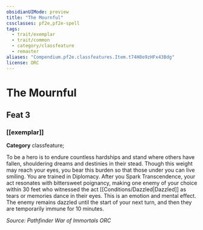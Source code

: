 ```yaml
---
obsidianUIMode: preview
title: "The Mournful"
cssclasses: pf2e,pf2e-spell
tags:
  - trait/exemplar
  - trait/common
  - category/classfeature
  - remaster
aliases: "Compendium.pf2e.classfeatures.Item.t74H8o9zHFx43Bdg"
license: ORC
---
```

# The Mournful
## Feat 3
### [[exemplar]]

**Category** classfeature; 




To be a hero is to endure countless hardships and stand where others have fallen, shouldering dreams and destinies in their stead. Though this weight may reach your eyes, you bear this burden so that those under you can live smiling. You are trained in Diplomacy. After you Spark Transcendence, your act resonates with bittersweet poignancy, making one enemy of your choice within 30 feet who witnessed the act [[Conditions/Dazzled|Dazzled]] as tears or memories dance in their eyes. This is an emotion and mental effect. The enemy remains dazzled until the start of your next turn, and then they are temporarily immune for 10 minutes.

*Source: Pathfinder War of Immortals*
*ORC*